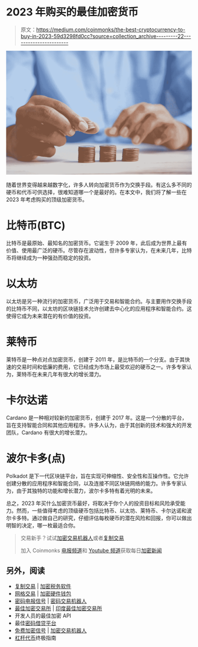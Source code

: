 # 2023 年购买的最佳加密货币

> 原文：<https://medium.com/coinmonks/the-best-cryptocurrency-to-buy-in-2023-59d3298fd0cc?source=collection_archive---------22----------------------->

![](img/8aa6077b336fffa56dda04e52903c115.png)

随着世界变得越来越数字化，许多人转向加密货币作为交换手段。有这么多不同的硬币和代币可供选择，很难知道哪一个是最好的。在本文中，我们将了解一些在 2023 年考虑购买的顶级加密货币。

# 比特币(BTC)

比特币是最原始、最知名的加密货币。它诞生于 2009 年，此后成为世界上最有价值、使用最广泛的硬币。尽管存在波动性，但许多专家认为，在未来几年，比特币将继续成为一种强劲而稳定的投资。

# 以太坊

以太坊是另一种流行的加密货币，广泛用于交易和智能合约。与主要用作交换手段的比特币不同，以太坊的区块链技术允许创建去中心化的应用程序和智能合约。这使得它成为未来潜在的有价值的投资。

# 莱特币

莱特币是一种点对点加密货币，创建于 2011 年，是比特币的一个分支。由于其快速的交易时间和低廉的费用，它已经成为市场上最受欢迎的硬币之一。许多专家认为，莱特币在未来几年有很大的增长潜力。

# 卡尔达诺

Cardano 是一种相对较新的加密货币，创建于 2017 年。这是一个分散的平台，旨在支持智能合同和其他应用程序。许多人认为，由于其创新的技术和强大的开发团队，Cardano 有很大的增长潜力。

# 波尔卡多(点)

Polkadot 是下一代区块链平台，旨在实现可伸缩性、安全性和互操作性。它允许创建分散的应用程序和智能合同，以及连接不同区块链网络的能力。许多专家认为，由于其独特的功能和增长潜力，波尔卡多特有着光明的未来。

总之，2023 年买什么加密货币最好，将取决于你个人的投资目标和风险承受能力。然而，一些值得考虑的顶级硬币包括比特币、以太坊、莱特币、卡尔达诺和波尔卡多特。通过做自己的研究，仔细评估每枚硬币的潜在风险和回报，你可以做出明智的决定，哪一枚最适合你。

> 交易新手？试试[加密交易机器人](/coinmonks/crypto-trading-bot-c2ffce8acb2a)或者[复制交易](/coinmonks/top-10-crypto-copy-trading-platforms-for-beginners-d0c37c7d698c)
> 
> 加入 Coinmonks [电报频道](https://t.me/coincodecap)和 [Youtube 频道](https://www.youtube.com/c/coinmonks/videos)获取每日[加密新闻](http://coincodecap.com/)

## 另外，阅读

*   [复制交易](/coinmonks/top-10-crypto-copy-trading-platforms-for-beginners-d0c37c7d698c) | [加密税务软件](/coinmonks/crypto-tax-software-ed4b4810e338)
*   [网格交易](https://coincodecap.com/grid-trading) | [加密硬件钱包](/coinmonks/the-best-cryptocurrency-hardware-wallets-of-2020-e28b1c124069)
*   [密码电报信号](/coinmonks/top-3-telegram-channels-for-crypto-traders-in-2021-8385f4411ff4) | [密码交易机器人](/coinmonks/crypto-trading-bot-c2ffce8acb2a)
*   [最佳加密交易所](/coinmonks/crypto-exchange-dd2f9d6f3769) | [印度最佳加密交易所](/coinmonks/bitcoin-exchange-in-india-7f1fe79715c9)
*   开发人员的最佳加密 API
*   最佳[密码借贷平台](/coinmonks/top-5-crypto-lending-platforms-in-2020-that-you-need-to-know-a1b675cec3fa)
*   [免费加密信号](/coinmonks/free-crypto-signals-48b25e61a8da) | [加密交易机器人](/coinmonks/crypto-trading-bot-c2ffce8acb2a)
*   [杠杆代币](/coinmonks/leveraged-token-3f5257808b22)终极指南